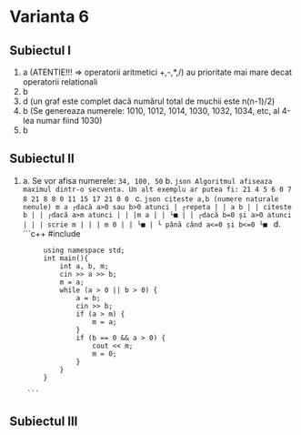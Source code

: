 # Varianta 6

## Subiectul I
1. a (ATENTIE!!! => operatorii aritmetici +,-,*,/) au prioritate mai mare decat operatorii relationali
2. b
3. d (un graf este complet dacă numărul total de muchii este n(n-1)/2)
4. b (Se genereaza numerele: 1010, 1012, 1014, 1030, 1032, 1034, etc, al 4-lea numar fiind 1030)
5. b
## Subiectul II
1. 
    a. Se vor afisa numerele: `34, 100, 50`
    b. 
        ```json
            Algoritmul afiseaza maximul dintr-o secventa.
            Un alt exemplu ar putea fi: 21 4 5 6 0 7 8 21 8 8 0 11 15 17 21 0 0
        ```
    c.
        ```json
            citeste a,b (numere naturale nenule)
            m a
            ┌dacă a>0 sau b>0 atunci
            | ┌repeta
            | | a b
            | | citeste b
            | | ┌dacă a>m atunci
            | | |m a
            | | └■
            | | ┌dacă b=0 și a>0 atunci
            | | | scrie m
            | | | m 0
            | | └■
            | └ până când a<=0 și b<=0
            └■
        ```
    d.
        ```c++
            #include <iostream>

            using namespace std;
            int main(){
                int a, b, m;
                cin >> a >> b;
                m = a;
                while (a > 0 || b > 0) {
                    a = b;
                    cin >> b;
                    if (a > m) {
                        m = a;
                    }
                    if (b == 0 && a > 0) {
                        cout << m;
                        m = 0;
                    }
                }
            }

        ```
## Subiectul III